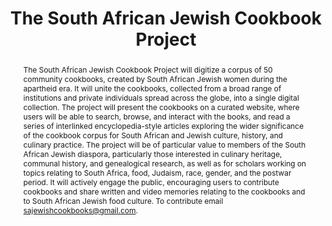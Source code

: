 ---
pid: jewish-cookbooks
done: true
title: The South African Jewish Cookbook Project
category: DH Seed Grant Recipient
tags:
- digitization
cohort_year: '2020'
abstract: The South African Jewish Cookbook Project will digitize a corpus of 50 community
  cookbooks, created by South African Jewish women during the apartheid era. It will
  unite the cookbooks, collected from a broad range of institutions and private individuals
  spread across the globe, into a single digital collection. The project will present
  the cookbooks on a curated website, where users will be able to search, browse,
  and interact with the books, and read a series of interlinked encyclopedia-style
  articles exploring the wider significance of the cookbook corpus for South African
  and Jewish culture, history, and culinary practice. The project will be of particular
  value to members of the South African Jewish diaspora, particularly those interested
  in culinary heritage, communal history, and genealogical research, as well as for
  scholars working on topics relating to South Africa, food, Judaism, race, gender,
  and the postwar period. It will actively engage the public, encouraging users to
  contribute cookbooks and share written and video memories relating to the cookbooks
  and to South African Jewish food culture. To contribute email sajewishcookbooks@gmail.com.
limerick: |-
  in twentieth century south africa
  many jews decamped in diaspora
  they published some books
  of the things they cooked
  latke, challah, matzoh
pis:
- beinart-smollan
link: https://sajewishcookbooks.org.za/
order: '009'
layout: project
---